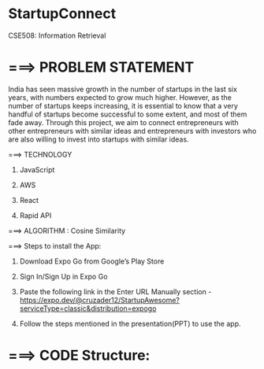 # StartupConnect

CSE508: Information Retrieval

# ===> PROBLEM STATEMENT

India has seen massive growth in the number of startups in the last six years, with numbers expected to grow much higher. However, as the number of startups keeps increasing, it is essential to know that a very handful of startups become successful to some extent, and most of them fade away. Through this project, we aim to connect entrepreneurs with other entrepreneurs with similar ideas and entrepreneurs with investors who are also willing to invest into startups with similar ideas.


===> TECHNOLOGY

1. JavaScript

2. AWS

3. React

4. Rapid API


===> ALGORITHM : Cosine Similarity


===> Steps to install the App:

1. Download Expo Go from Google’s Play Store

2. Sign In/Sign Up in Expo Go

3. Paste the following link in the Enter URL Manually section - https://expo.dev/@cruzader12/StartupAwesome?serviceType=classic&distribution=expogo

4. Follow the steps mentioned in the presentation(PPT) to use the app.


# ===> CODE Structure:
